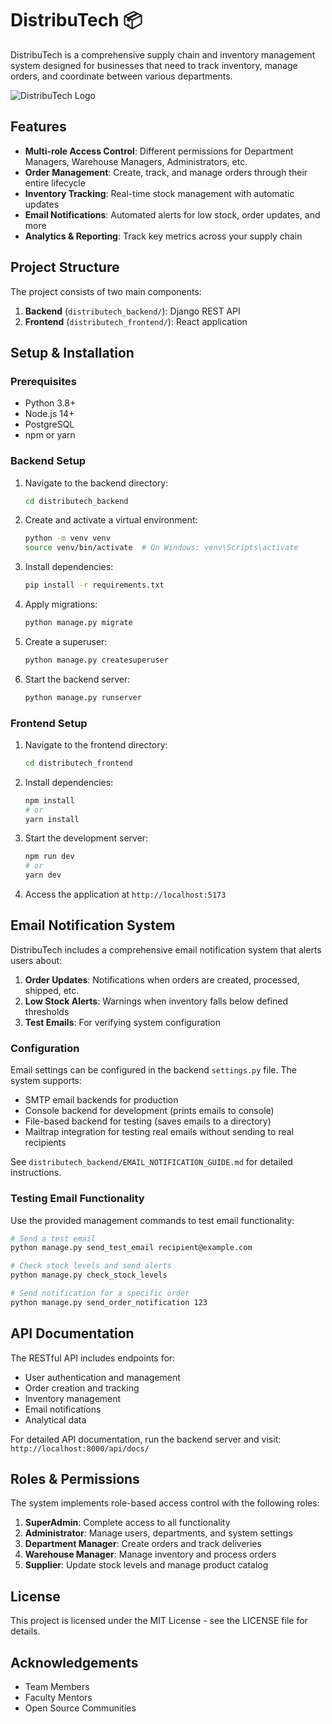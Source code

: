# DistribuTech 📦

DistribuTech is a comprehensive supply chain and inventory management system designed for businesses that need to track inventory, manage orders, and coordinate between various departments.

![DistribuTech Logo](https://via.placeholder.com/1200x400.png?text=DistribuTech+Inventory+Management)

## Features

- **Multi-role Access Control**: Different permissions for Department Managers, Warehouse Managers, Administrators, etc.
- **Order Management**: Create, track, and manage orders through their entire lifecycle
- **Inventory Tracking**: Real-time stock management with automatic updates
- **Email Notifications**: Automated alerts for low stock, order updates, and more
- **Analytics & Reporting**: Track key metrics across your supply chain

## Project Structure

The project consists of two main components:

1. **Backend** (`distributech_backend/`): Django REST API
2. **Frontend** (`distributech_frontend/`): React application

## Setup & Installation

### Prerequisites

- Python 3.8+
- Node.js 14+
- PostgreSQL
- npm or yarn

### Backend Setup

1. Navigate to the backend directory:
   ```bash
   cd distributech_backend
   ```

2. Create and activate a virtual environment:
   ```bash
   python -m venv venv
   source venv/bin/activate  # On Windows: venv\Scripts\activate
   ```

3. Install dependencies:
   ```bash
   pip install -r requirements.txt
   ```

4. Apply migrations:
   ```bash
   python manage.py migrate
   ```

5. Create a superuser:
   ```bash
   python manage.py createsuperuser
   ```

6. Start the backend server:
   ```bash
   python manage.py runserver
   ```

### Frontend Setup

1. Navigate to the frontend directory:
   ```bash
   cd distributech_frontend
   ```

2. Install dependencies:
   ```bash
   npm install
   # or
   yarn install
   ```

3. Start the development server:
   ```bash
   npm run dev
   # or
   yarn dev
   ```

4. Access the application at `http://localhost:5173`

## Email Notification System

DistribuTech includes a comprehensive email notification system that alerts users about:

1. **Order Updates**: Notifications when orders are created, processed, shipped, etc.
2. **Low Stock Alerts**: Warnings when inventory falls below defined thresholds
3. **Test Emails**: For verifying system configuration

### Configuration

Email settings can be configured in the backend `settings.py` file. The system supports:

- SMTP email backends for production
- Console backend for development (prints emails to console)
- File-based backend for testing (saves emails to a directory)
- Mailtrap integration for testing real emails without sending to real recipients

See `distributech_backend/EMAIL_NOTIFICATION_GUIDE.md` for detailed instructions.

### Testing Email Functionality

Use the provided management commands to test email functionality:

```bash
# Send a test email
python manage.py send_test_email recipient@example.com

# Check stock levels and send alerts
python manage.py check_stock_levels

# Send notification for a specific order
python manage.py send_order_notification 123
```

## API Documentation

The RESTful API includes endpoints for:

- User authentication and management
- Order creation and tracking
- Inventory management
- Email notifications
- Analytical data

For detailed API documentation, run the backend server and visit:
`http://localhost:8000/api/docs/`

## Roles & Permissions

The system implements role-based access control with the following roles:

1. **SuperAdmin**: Complete access to all functionality
2. **Administrator**: Manage users, departments, and system settings
3. **Department Manager**: Create orders and track deliveries
4. **Warehouse Manager**: Manage inventory and process orders
5. **Supplier**: Update stock levels and manage product catalog

## License

This project is licensed under the MIT License - see the LICENSE file for details.

## Acknowledgements

- Team Members
- Faculty Mentors
- Open Source Communities
